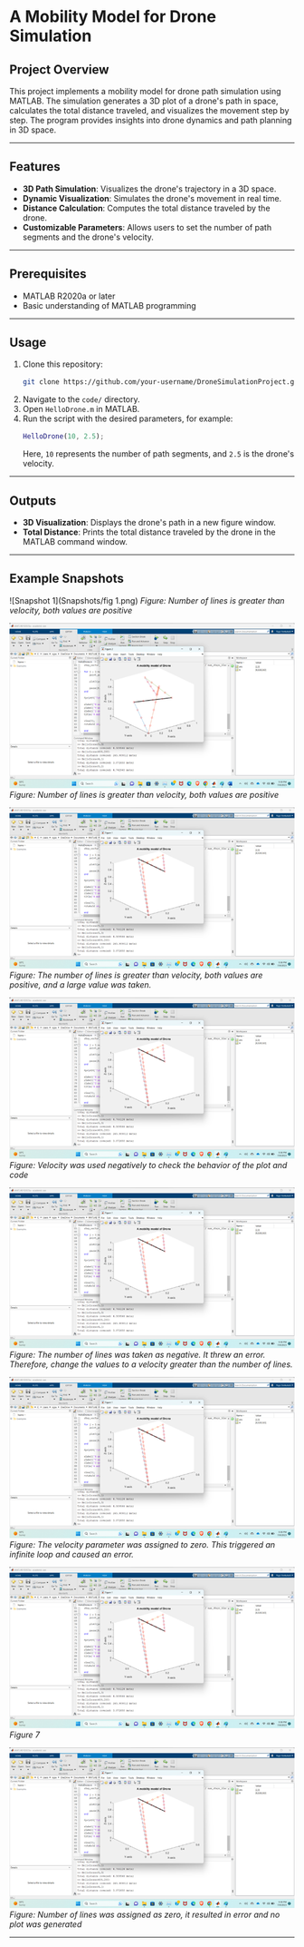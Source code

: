 # A Mobility Model for Drone Simulation

## Project Overview
This project implements a mobility model for drone path simulation using MATLAB. The simulation generates a 3D plot of a drone's path in space, calculates the total distance traveled, and visualizes the movement step by step. The program provides insights into drone dynamics and path planning in 3D space.

---

## Features
- **3D Path Simulation**: Visualizes the drone's trajectory in a 3D space.
- **Dynamic Visualization**: Simulates the drone's movement in real time.
- **Distance Calculation**: Computes the total distance traveled by the drone.
- **Customizable Parameters**: Allows users to set the number of path segments and the drone's velocity.

---

## Prerequisites
- MATLAB R2020a or later
- Basic understanding of MATLAB programming

---

## Usage
1. Clone this repository:
   ```bash
   git clone https://github.com/your-username/DroneSimulationProject.git
   ```
2. Navigate to the `code/` directory.
3. Open `HelloDrone.m` in MATLAB.
4. Run the script with the desired parameters, for example:
   ```matlab
   HelloDrone(10, 2.5);
   ```
   Here, `10` represents the number of path segments, and `2.5` is the drone's velocity.

---

## Outputs
- **3D Visualization**: Displays the drone's path in a new figure window.
- **Total Distance**: Prints the total distance traveled by the drone in the MATLAB command window.

---

## Example Snapshots
![Snapshot 1](Snapshots/fig 1.png)
*Figure: Number of lines is greater than velocity, both values are positive*

![Snapshot 2](snapshots/snapshot2.png)
*Figure: Number of lines is greater than velocity, both values are positive*

![Snapshot 3](snapshots/snapshot1.png)
*Figure: The number of lines is greater than velocity, both values are positive, and a large value was taken.*

![Snapshot 4](snapshots/snapshot1.png)
*Figure: Velocity was used negatively to check the behavior of the plot and code*

![Snapshot 5](snapshots/snapshot1.png)
*Figure: The number of lines was taken as negative. It threw an error. Therefore, change the values to a velocity greater than the number of lines.*

![Snapshot 6](snapshots/snapshot1.png)
*Figure: The velocity parameter was assigned to zero. This triggered an infinite loop and caused an error.*

![Snapshot 7](snapshots/snapshot1.png)
*Figure 7*

![Snapshot 8](snapshots/snapshot1.png)
*Figure: Number of lines was assigned as zero, it resulted in error and no plot was generated*

---
